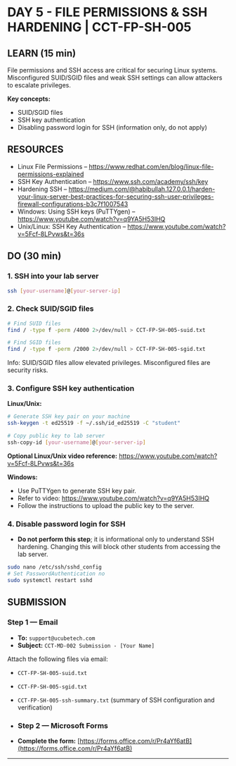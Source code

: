 # DAY 5 - FILE PERMISSIONS & SSH HARDENING | CCT-FP-SH-005

## LEARN (15 min)
File permissions and SSH access are critical for securing Linux systems. Misconfigured SUID/SGID files and weak SSH settings can allow attackers to escalate privileges.

**Key concepts:**  
- SUID/SGID files  
- SSH key authentication  
- Disabling password login for SSH (information only, do not apply)  

## RESOURCES
- Linux File Permissions – https://www.redhat.com/en/blog/linux-file-permissions-explained
- SSH Key Authentication – https://www.ssh.com/academy/ssh/key  
- Hardening SSH – https://medium.com/@habibullah.127.0.0.1/harden-your-linux-server-best-practices-for-securing-ssh-user-privileges-firewall-configurations-b3c7f1007543
- Windows: Using SSH keys (PuTTYgen) – https://www.youtube.com/watch?v=q9YA5H53IHQ  
- Unix/Linux: SSH Key Authentication – https://www.youtube.com/watch?v=5Fcf-8LPvws&t=36s  

## DO (30 min)

### 1. SSH into your lab server
```bash
ssh [your-username]@[your-server-ip]
```

### 2. Check SUID/SGID files
```bash
# Find SUID files
find / -type f -perm /4000 2>/dev/null > CCT-FP-SH-005-suid.txt

# Find SGID files
find / -type f -perm /2000 2>/dev/null > CCT-FP-SH-005-sgid.txt
```
Info: SUID/SGID files allow elevated privileges. Misconfigured files are security risks.
### 3. Configure SSH key authentication

**Linux/Unix:**
```bash
# Generate SSH key pair on your machine
ssh-keygen -t ed25519 -f ~/.ssh/id_ed25519 -C "student"

# Copy public key to lab server
ssh-copy-id [your-username]@[your-server-ip]
```
**Optional Linux/Unix video reference:** https://www.youtube.com/watch?v=5Fcf-8LPvws&t=36s


**Windows:**  
- Use PuTTYgen to generate SSH key pair.  
- Refer to video: https://www.youtube.com/watch?v=q9YA5H53IHQ  
- Follow the instructions to upload the public key to the server.


### 4. Disable password login for SSH
- **Do not perform this step**; it is informational only to understand SSH hardening. Changing this will block other students from accessing the lab server.
```bash
sudo nano /etc/ssh/sshd_config
# Set PasswordAuthentication no
sudo systemctl restart sshd
```

## SUBMISSION

### Step 1 — Email
- **To:** `support@ucubetech.com`  
- **Subject:** `CCT-MD-002 Submission - [Your Name]`
  
Attach the following files via email:  
- `CCT-FP-SH-005-suid.txt`  
- `CCT-FP-SH-005-sgid.txt`  
- `CCT-FP-SH-005-ssh-summary.txt` (summary of SSH configuration and verification)

- ### Step 2 — Microsoft Forms
- **Complete the form:** [https://forms.office.com/r/Pr4aYf6atB](https://forms.office.com/r/Pr4aYf6atB)
---
